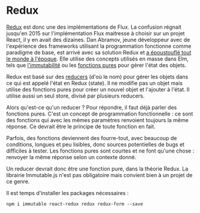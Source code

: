 # Redux

[Redux](http://redux.js.org/) est donc une des implémentations de Flux. La confusion régnait jusqu'en 2015 sur l'implémentation Flux maitresse à choisir sur un projet React, il y en avait des dizaines. Dan Abramov, jeune développeur avec de l'expérience des frameworks utilisant la programmation fonctionne comme paradigme de base, est arrivé avec sa solution Redux et [a époustouflé tout le monde à l'époque](https://www.youtube.com/watch?v=xsSnOQynTHs). Elle utilise des concepts utilisés en masse dans Elm, tels que [l'immutabilité](https://en.wikipedia.org/wiki/Immutable_object) ou les [fonctions pures](http://www.nicoespeon.com/en/2015/01/pure-functions-javascript/) pour gérer l'état des objets.

Redux est basé sur des  [reducers](https://developer.mozilla.org/fr/docs/Web/JavaScript/Reference/Objets_globaux/Array/reduce) \(d'où le nom\) pour gérer les objets dans ce qui est appelé l'état en Redux \(state\). Il ne modifie pas un objet mais utilise des fonctions pures pour créer un nouvel objet et l'ajouter à l'état. Il utilise aussi un seul store, divisé par plusieurs reducers.

Alors qu'est-ce qu'un reducer ? Pour répondre, il faut déjà parler des fonctions pures. C'est un concept de programmation fonctionnelle : ce sont des fonctions qui avec les mêmes paramètres renvoient toujours la même réponse. Ce devrait être le principe de toute fonction en fait. 

Parfois, des fonctions deviennent des fourre-tout, avec beaucoup de conditions, longues et peu lisibles, donc sources potentielles de bugs et difficiles à tester. Les fonctions pures sont courtes et ne font qu'une chose : renvoyer la même réponse selon un contexte donné.

Un reducer devrait donc être une fonction pure, dans la théorie Redux. La librairie Immutable.js n'est pas obligatoire mais convient bien à un projet de ce genre.

Il est temps d'installer les packages nécessaires : 

`npm i immutable react-redux redux redux-form --save`






